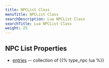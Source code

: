 ```yaml
---
title: NPCList Class
menuTitle: NPCList Class
searchDescription: Lua NPCList Class
searchTitle: Lua NPCList Class
weight: 25
---
```


## NPC List Properties
- [entries](entries) -- collection of {{% type_npc lua %}}